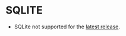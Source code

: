 # SQLITE

+ SQLite not supported for the [latest release][gh_stable].


[gh_stable]: https://github.com/pffy/data-mcdonalds-nutrition-facts/releases/latest

